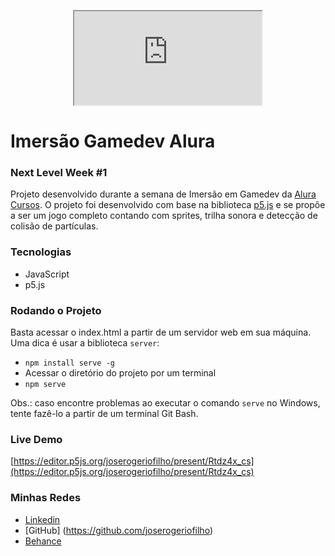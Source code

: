 <p align="center"><iframe src="https://editor.p5js.org/joserogeriofilho/embed/Rtdz4x_cs"></iframe></p>

# Imersão Gamedev Alura
### Next Level Week #1
Projeto desenvolvido durante a semana de Imersão em Gamedev da [Alura Cursos](https://www.alura.com.br). O projeto foi desenvolvido com base na biblioteca [p5.js](https://p5js.org/) e se propõe a ser um jogo completo contando com sprites, trilha sonora e detecção de colisão de partículas.

### Tecnologias
* JavaScript
* p5.js

### Rodando o Projeto
Basta acessar o index.html a partir de um servidor web em sua máquina. Uma dica é usar a biblioteca `server`:
* `npm install serve -g`
* Acessar o diretório do projeto por um terminal
* `npm serve`

Obs.: caso encontre problemas ao executar o comando `serve` no Windows, tente fazê-lo a partir de um terminal Git Bash.

### Live Demo
[https://editor.p5js.org/joserogeriofilho/present/Rtdz4x_cs](https://editor.p5js.org/joserogeriofilho/present/Rtdz4x_cs)

### Minhas Redes
* [Linkedin](https://www.linkedin.com/in/joserogeriofilho/)
* [GitHub] (https://github.com/joserogeriofilho)
* [Behance](https://www.behance.net/joserogeriofilho)
